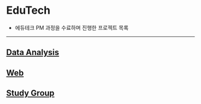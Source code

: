 # EduTech
- 에듀테크 PM 과정을 수료하며 진행한 프로젝트 목록

---
## [Data Analysis](./Data%20Analysis/)
## [Web](./Web/)
## [Study Group](./StudyGroup/)